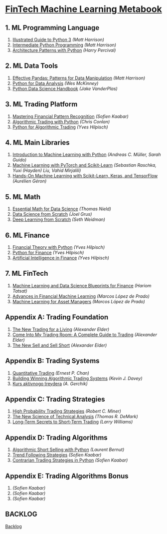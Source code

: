 # [FinTech Machine Learning Metabook](https://mikelaud.github.io)

## 1. ML Programming Language
1. [Illustrated Guide to Python 3](https://www.amazon.com/Illustrated-Guide-Python-Walkthrough-Illustrations/dp/1977921752) _(Matt Harrison)_
2. [Intermediate Python Programming](https://www.amazon.com/Treading-Python-2-Intermediate/dp/149055095X) _(Matt Harrison)_
3. [Architecture Patterns with Python](https://www.amazon.com/Architecture-Patterns-Python-Domain-Driven-Microservices/dp/1492052205) _(Harry Percival)_

## 2. ML Data Tools
1. [Effective Pandas: Patterns for Data Manipulation](https://www.amazon.com/gp/product/B09MYXXSFM) _(Matt Harrison)_
2. [Python for Data Analysis](https://www.amazon.com/Python-Data-Analysis-Wrangling-Jupyter-dp-109810403X/dp/109810403X) _(Wes McKinney)_
3. [Python Data Science Handbook](https://www.amazon.com/Python-Data-Science-Handbook-Essential-dp-1098121228/dp/1098121228) _(Jake VanderPlas)_

## 3. ML Trading Platform
1. [Mastering Financial Pattern Recognition](https://www.amazon.com/Mastering-Financial-Pattern-Recognition-Back-Testing/dp/1098120477) _(Sofien Kaabar)_
2. [Algorithmic Trading with Python](https://www.amazon.com/Algorithmic-Trading-Python-Quantitative-Development/dp/B086Y6H6YG) _(Chris Conlan)_
3. [Python for Algorithmic Trading](https://www.amazon.com/Python-Algorithmic-Trading-Cloud-Deployment/dp/149205335X) _(Yves Hilpisch)_

## 4. ML Main Libraries
1. [Introduction to Machine Learning with Python](https://www.amazon.com/Introduction-Machine-Learning-Python-Scientists-dp-1449369413/dp/1449369413) _(Andreas C. Müller, Sarah Guido)_
2. [Machine Learning with PyTorch and Scikit-Learn](https://www.amazon.com/Machine-Learning-PyTorch-Scikit-Learn-learning-dp-1801819319/dp/1801819319) _(Sebastian Raschka, Yuxi (Hayden) Liu, Vahid Mirjalili)_
3. [Hands-On Machine Learning with Scikit-Learn, Keras, and TensorFlow](https://www.amazon.com/Hands-Machine-Learning-Scikit-Learn-TensorFlow-dp-1098125975/dp/1098125975) _(Aurélien Géron)_

## 5. ML Math
1. [Essential Math for Data Science](https://www.amazon.com/Essential-Math-Data-Science-Fundamental/dp/1098102932) _(Thomas Nield)_
2. [Data Science from Scratch](https://www.amazon.com/dp/1492041130) _(Joel Grus)_
3. [Deep Learning from Scratch](https://www.amazon.com/Deep-Learning-Scratch-Building-Principles-dp-1492041416/dp/1492041416) _(Seth Weidman)_

## 6. ML Finance
1. [Financial Theory with Python](https://www.amazon.com/Financial-Theory-Python-Gentle-Introduction-dp-1098104358/dp/1098104358) _(Yves Hilpisch)_
2. [Python for Finance](https://www.amazon.com/Python-Finance-Mastering-Data-Driven-dp-1492024333/dp/1492024333) _(Yves Hilpisch)_
3. [Artificial Intelligence in Finance](https://www.amazon.com/Artificial-Intelligence-Finance-Python-Based-Guide-dp-1492055433/dp/1492055433) _(Yves Hilpisch)_

## 7. ML FinTech
1. [Machine Learning and Data Science Blueprints for Finance](https://www.amazon.com/Machine-Learning-Science-Blueprints-Finance-dp-1492073059/dp/1492073059) _(Hariom Tatsat)_
2. [Advances in Financial Machine Learning](https://www.amazon.com/Advances-Financial-Machine-Learning-Marcos-dp-1119482089/dp/1119482089) _(Marcos López de Prado)_
3. [Machine Learning for Asset Managers](https://www.amazon.com/Machine-Learning-Managers-Elements-Quantitative-dp-1108792898/dp/1108792898) _(Marcos López de Prado)_

## Appendix A: Trading Foundation
1. [The New Trading for a Living](https://www.amazon.com/New-Trading-Living-Psychology-Discipline-dp-1118443926/dp/1118443926) _(Alexander Elder)_
2. [Come Into My Trading Room: A Complete Guide to Trading](https://www.amazon.com/Study-Guide-Trading-Living-Wiley/dp/1118467450) _(Alexander Elder)_
3. [The New Sell and Sell Short](https://www.amazon.com/New-Sell-Short-Profits-Declines-dp-0470632399/dp/0470632399) _(Alexander Elder)_

## Appendix B: Trading Systems
1. [Quantitative Trading](https://www.amazon.com/Quantitative-Trading-Build-Algorithmic-Business-dp-1119800064/dp/1119800064) _(Ernest P. Chan)_
2. [Building Winning Algorithmic Trading Systems](https://www.amazon.com/Building-Winning-Algorithmic-Trading-Systems-dp-1118778987/dp/1118778987) _(Kevin J. Davey)_
3. [Kurs aktivnogo treydera](https://www.amazon.com/Kurs-aktivnogo-treydera-prodavay-zarabatyvay/dp/5961423743) _(A. Gerchik)_

## Appendix C: Trading Strategies
1. [High Probability Trading Strategies](https://www.amazon.com/High-Probability-Trading-Strategies-Tactics-dp-0470181664/dp/0470181664) _(Robert C. Miner)_
2. [The New Science of Technical Analysis](https://www.amazon.com/Science-Technical-Analysis-Wiley-Finance-dp-B0076O7N2Q/dp/B0076O7N2Q) _(Thomas R. DeMark)_
3. [Long-Term Secrets to Short-Term Trading](https://www.amazon.com/Long-Term-Secrets-Short-Term-Trading-Williams-dp-0470915730/dp/0470915730) _(Larry Williams)_

## Appendix D: Trading Algorithms
1. [Algorithmic Short Selling with Python](https://www.amazon.com/Algorithmic-Short-Selling-Python-consistently/dp/1801815194) _(Laurent Bernut)_
2. [Trend Following Strategies](https://www.amazon.com/gp/product/B09KNGG1CC) _(Sofien Kaabar)_
3. [Contrarian Trading Strategies in Python](https://www.amazon.com/gp/product/B09VG3SH2P) _(Sofien Kaabar)_

## Appendix E: Trading Algorithms Bonus
1. []() _(Sofien Kaabar)_
2. []() _(Sofien Kaabar)_
3. []() _(Sofien Kaabar)_

## BACKLOG
[Backlog](README_BACKLOG.md)
